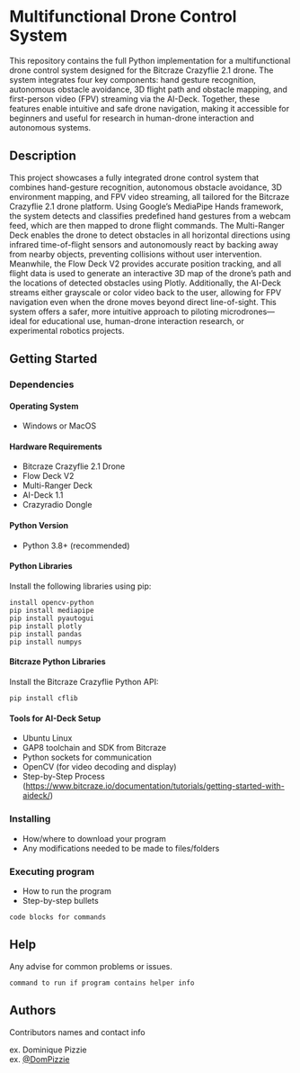 # Multifunctional Drone Control System

This repository contains the full Python implementation for a multifunctional drone control system designed for the Bitcraze Crazyflie 2.1 drone. The system integrates four key components: hand gesture recognition, autonomous obstacle avoidance, 3D flight path and obstacle mapping, and first-person video (FPV) streaming via the AI-Deck. Together, these features enable intuitive and safe drone navigation, making it accessible for beginners and useful for research in human-drone interaction and autonomous systems.

## Description

This project showcases a fully integrated drone control system that combines hand-gesture recognition, autonomous obstacle avoidance, 3D environment mapping, and FPV video streaming, all tailored for the Bitcraze Crazyflie 2.1 drone platform. Using Google’s MediaPipe Hands framework, the system detects and classifies predefined hand gestures from a webcam feed, which are then mapped to drone flight commands. The Multi-Ranger Deck enables the drone to detect obstacles in all horizontal directions using infrared time-of-flight sensors and autonomously react by backing away from nearby objects, preventing collisions without user intervention. Meanwhile, the Flow Deck V2 provides accurate position tracking, and all flight data is used to generate an interactive 3D map of the drone’s path and the locations of detected obstacles using Plotly. Additionally, the AI-Deck streams either grayscale or color video back to the user, allowing for FPV navigation even when the drone moves beyond direct line-of-sight. This system offers a safer, more intuitive approach to piloting microdrones—ideal for educational use, human-drone interaction research, or experimental robotics projects.

## Getting Started

### Dependencies
#### Operating System
* Windows or MacOS
#### Hardware Requirements
* Bitcraze Crazyflie 2.1 Drone
* Flow Deck V2
* Multi-Ranger Deck
* AI-Deck 1.1
* Crazyradio Dongle
#### Python Version
* Python 3.8+ (recommended)
#### Python Libraries
Install the following libraries using pip:
```
install opencv-python
pip install mediapipe
pip install pyautogui
pip install plotly
pip install pandas
pip install numpys
```
#### Bitcraze Python Libraries
Install the Bitcraze Crazyflie Python API:
```
pip install cflib
```
#### Tools for AI-Deck Setup
* Ubuntu Linux
* GAP8 toolchain and SDK from Bitcraze
* Python sockets for communication
* OpenCV (for video decoding and display)
* Step-by-Step Process (https://www.bitcraze.io/documentation/tutorials/getting-started-with-aideck/)

### Installing

* How/where to download your program
* Any modifications needed to be made to files/folders

### Executing program

* How to run the program
* Step-by-step bullets
```
code blocks for commands
```

## Help

Any advise for common problems or issues.
```
command to run if program contains helper info
```

## Authors

Contributors names and contact info

ex. Dominique Pizzie  
ex. [@DomPizzie](https://twitter.com/dompizzie)
